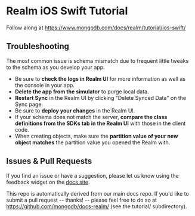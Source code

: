 # Realm iOS Swift Tutorial

Follow along at https://www.mongodb.com/docs/realm/tutorial/ios-swift/

## Troubleshooting

The most common issue is schema mismatch due to frequent little tweaks to the
schema as you develop your app.

- Be sure to **check the logs in Realm UI** for more information as well as the console in your app.
- **Delete the app from the simulator** to purge local data.
- **Restart Sync** in the Realm UI by clicking "Delete Synced Data" on the Sync page.
- Be sure to **deploy your changes** in the Realm UI.
- If your schema does not match the server, **compare the class definitions from the SDKs tab in the Realm UI** with those in the client code.
- When creating objects, make sure the **partition value of your new object matches** the partition value you opened the Realm with.

## Issues & Pull Requests

If you find an issue or have a suggestion, please let us know using the feedback
widget on the [docs site](http://www.mongodb.com/docs/realm/tutorial).

This repo is automatically derived from our main docs repo. If you'd like to
submit a pull request -- thanks! -- please feel free to do so at
https://github.com/mongodb/docs-realm/ (see the tutorial/ subdirectory).
